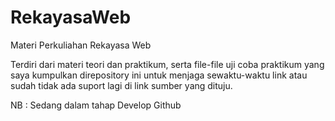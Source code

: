 # RekayasaWeb
Materi Perkuliahan Rekayasa Web

Terdiri dari materi teori dan praktikum, serta file-file uji coba praktikum yang saya kumpulkan direpository ini untuk menjaga sewaktu-waktu link atau sudah tidak ada suport lagi di link sumber yang dituju.

NB : Sedang dalam tahap Develop Github
